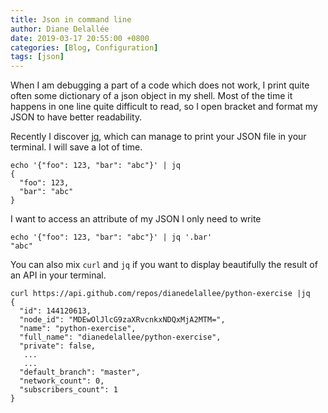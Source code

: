 ```yaml
---
title: Json in command line
author: Diane Delallée
date: 2019-03-17 20:55:00 +0800
categories: [Blog, Configuration]
tags: [json]
---
```


When I am debugging a part of a code which does not work, I print quite often some dictionary of a json object in my shell.
Most of the time it happens in one line quite difficult to read, so I open bracket and format my JSON to have better readability.

Recently I discover [jq](https://stedolan.github.io/jq/), which can manage to print your JSON file in your terminal. I will save a lot of time.

```shell
echo '{"foo": 123, "bar": "abc"}' | jq
{
  "foo": 123,
  "bar": "abc"
}
```

I want to access an attribute of my JSON I only need to write

```shell
echo '{"foo": 123, "bar": "abc"}' | jq '.bar'
"abc"
```

You can also mix `curl` and `jq` if you want to display beautifully the result of an API in your terminal.

```shell
curl https://api.github.com/repos/dianedelallee/python-exercise |jq
{
  "id": 144120613,
  "node_id": "MDEwOlJlcG9zaXRvcnkxNDQxMjA2MTM=",
  "name": "python-exercise",
  "full_name": "dianedelallee/python-exercise",
  "private": false,
   ...
   ...
  "default_branch": "master",
  "network_count": 0,
  "subscribers_count": 1
}
```
